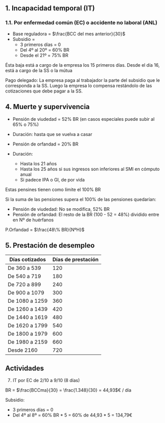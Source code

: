 ## 1. Incapacidad temporal (IT)
### 1.1. Por enfermedad común (EC) o accidente no laboral (ANL)
- Base reguladora = $\frac{BCC del mes anterior}{30}$
- Subsidio = 
    - 3 primeros días = 0
    - Del 4º al 20º = 60% BR
    - Desde el 21º = 75% BR

Ésta baja está a cargo de la empresa los 15 primeros días. Desde el día 16, está a cargo de la SS o la mútua

Pago delegado: La empresa paga al trabajador la parte del subsidio que le corresponda a la SS. Luego la empresa lo compensa restándolo de las cotizaciones que debe pagar a la SS.

## 4. Muerte y supervivencia
- Pensión de viudedad = 52% BR (en casos especiales puede subir al 65% o 75%)
- Duración: hasta que se vuelva a casar

- Pensión de orfandad = 20% BR
- Duración:
    - Hasta los 21 años
    - Hasta los 25 años si sus ingresos son inferiores al SMI en cómputo anual
    - Si padece IPA o GI, de por vida

Estas pensines tienen como límite el 100% BR

Si la suma de las pensiones supera el 100% de las pensiones quedarían: 

- Pensión de viudedad: No se modifica, 52% BR
- Pensión de orfandad: El resto de la BR (100 - 52 = 48%) dividido entre en Nº de huérfanos

P.Orfandad = $\frac{48\% BR}{NºH}$

## 5. Prestación de desempleo
| Días cotizados | Días de prestación |
|---|---|
| De 360 a 539 | 120 |
| De 540 a 719 | 180 |
| De 720 a 899 | 240 |
| De 900 a 1079 | 300 |
| De 1080 a 1259 | 360 |
| De 1260 a 1439 | 420 |
| De 1440 a 1619 | 480 |
| De 1620 a 1799 | 540 |
| De 1800 a 1979 | 600 |
| De 1980 a 2159 | 660 |
| Desde 2160 | 720 |

## Actividades
7. IT por EC de 2/10 a 9/10 (8 días)

BR = $\frac{BCCma}{30} = \frac{1.348}{30} = 44,93$€ / día

Subsidio: 
- 3 primeros días = 0
- Del 4º al 8º = 60% BR * 5 = 60% de 44,93 * 5 = 134,79€